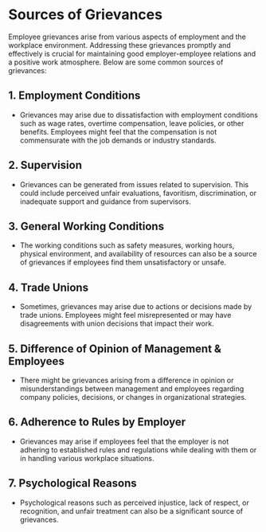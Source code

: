 # Sources of Grievances

Employee grievances arise from various aspects of employment and the workplace environment. Addressing these grievances promptly and effectively is crucial for maintaining good employer-employee relations and a positive work atmosphere. Below are some common sources of grievances:

## 1. **Employment Conditions**
   - Grievances may arise due to dissatisfaction with employment conditions such as wage rates, overtime compensation, leave policies, or other benefits. Employees might feel that the compensation is not commensurate with the job demands or industry standards.

## 2. **Supervision**
   - Grievances can be generated from issues related to supervision. This could include perceived unfair evaluations, favoritism, discrimination, or inadequate support and guidance from supervisors.

## 3. **General Working Conditions**
   - The working conditions such as safety measures, working hours, physical environment, and availability of resources can also be a source of grievances if employees find them unsatisfactory or unsafe.

## 4. **Trade Unions**
   - Sometimes, grievances may arise due to actions or decisions made by trade unions. Employees might feel misrepresented or may have disagreements with union decisions that impact their work.

## 5. **Difference of Opinion of Management & Employees**
   - There might be grievances arising from a difference in opinion or misunderstandings between management and employees regarding company policies, decisions, or changes in organizational strategies.

## 6. **Adherence to Rules by Employer**
   - Grievances may arise if employees feel that the employer is not adhering to established rules and regulations while dealing with them or in handling various workplace situations.

## 7. **Psychological Reasons**
   - Psychological reasons such as perceived injustice, lack of respect, or recognition, and unfair treatment can also be a significant source of grievances. 
